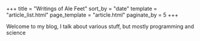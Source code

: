 +++
title = "Writings of Ale Feet"
sort_by = "date"
template = "article_list.html"
page_template = "article.html"
paginate_by = 5
+++

Welcome to my blog, I talk about various stuff, but mostly programming and science 
